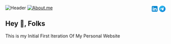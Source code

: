 ![Header](https://user-images.githubusercontent.com/59435839/151713332-ca9b7ff5-09ba-43f5-9978-9e2e3d8c68a9.gif)
[![About.me](https://img.shields.io/badge/-About.me🌐-blue?style=social&logo=About.me&logoColor=black)](https://dhvakr.me)
<a href="https://t.me/dhvakr/"><img src="assets\img\Telegram.svg" alt="Telegram" align="right" height='24px'/></a>
<a href="https://www.linkedin.com/in/dhvakr/"><img src="assets\img\linkedin.svg" alt="linkedin" align="right" height='24px'/></a>

## Hey 👋, **Folks**
This is my Initial First Iteration Of My Personal Website